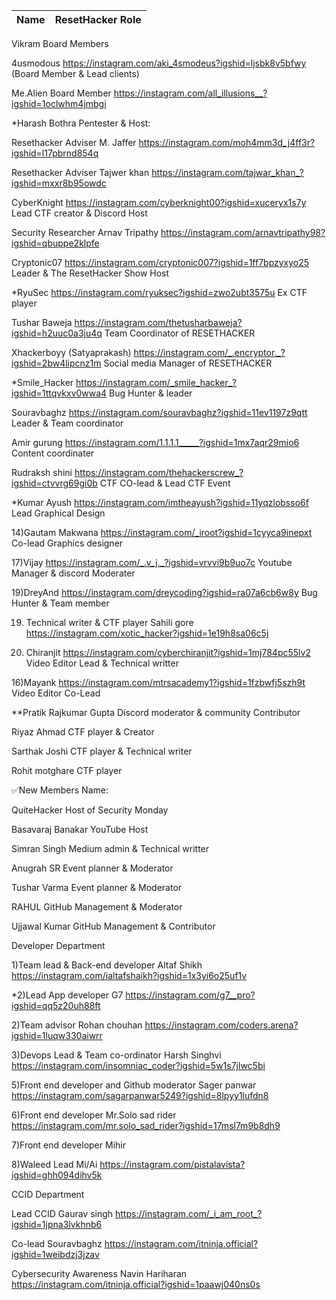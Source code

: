 Name | ResetHacker Role
-- | --

Vikram 
Board Members

4usmodous
https://instagram.com/aki_4smodeus?igshid=ljsbk8v5bfwy
(Board Member & Lead clients)

Me.Alien
Board Member
https://instagram.com/all_illusions__?igshid=1oclwhm4jmbgi

*Harash Bothra
Pentester & Host:

Resethacker Adviser
M. Jaffer
https://instagram.com/moh4mm3d_j4ff3r?igshid=l17pbrnd854q

Resethacker Adviser 
Tajwer khan
https://instagram.com/tajwar_khan_?igshid=mxxr8b95owdc

CyberKnight
https://instagram.com/cyberknight00?igshid=xuceryx1s7y
Lead CTF creator & Discord Host

Security Researcher
Arnav Tripathy 
https://instagram.com/arnavtripathy98?igshid=qbuppe2klpfe

Cryptonic07
https://instagram.com/cryptonic007?igshid=1ff7bpzyxyo25
Leader & The ResetHacker Show Host

*RyuSec 
https://instagram.com/ryuksec?igshid=zwo2ubt3575u
Ex CTF player

Tushar Baweja
https://instagram.com/thetusharbaweja?igshid=h2uuc0a3ju4q
Team Coordinator of RESETHACKER 

Xhackerboyy (Satyaprakash)
https://instagram.com/_.encryptor._?igshid=2bw4lipcnz1m
Social media  Manager of RESETHACKER 

*Smile_Hacker
https://instagram.com/_smile_hacker_?igshid=1ttqvkxv0wwa4
Bug Hunter & leader

Souravbaghz 
https://instagram.com/souravbaghz?igshid=11ev1197z9qtt
Leader & Team coordinator 

 Amir gurung
https://instagram.com/1.1.1.1_____?igshid=1mx7aqr29mio6
Content coordinater

Rudraksh shini 
https://instagram.com/thehackerscrew_?igshid=ctvvrg69gi0b
CTF CO-lead & Lead CTF Event

*Kumar Ayush
https://instagram.com/imtheayush?igshid=11yqzlobsso6f
Lead Graphical Design

14)Gautam Makwana 
https://instagram.com/_iroot?igshid=1cyyca9inepxt
Co-lead Graphics designer

17)Vijay
https://instagram.com/_.v_j._?igshid=vrvvi9b9uo7c
Youtube Manager & discord Moderater 

19)DreyAnd
https://instagram.com/dreycoding?igshid=ra07a6cb6w8y
Bug Hunter & Team member

19) Technical writer  & CTF player
Sahili gore
https://instagram.com/xotic_hacker?igshid=1e19h8sa06c5j
 
15) Chiranjit 
https://instagram.com/cyberchiranjit?igshid=1mj784pc55lv2
Video Editor Lead & Technical writter

16)Mayank
https://instagram.com/mtrsacademy1?igshid=1fzbwfj5szh9t
Video Editor Co-Lead

 
**Pratik Rajkumar Gupta
Discord moderator & community Contributor

Riyaz Ahmad
CTF player & Creator

Sarthak Joshi 
CTF player & Technical writer

Rohit motghare 
CTF player

✅New Members Name:

QuiteHacker
Host of Security Monday

Basavaraj Banakar
YouTube Host 

Simran Singh
Medium admin & Technical writter

Anugrah SR
Event planner & Moderator 

Tushar Varma
Event planner & Moderator

RAHUL
GitHub Management & Moderator

Ujjawal Kumar
GitHub Management & Contributor


Developer Department 

1)Team lead & Back-end developer
Altaf Shikh 
https://instagram.com/ialtafshaikh?igshid=1x3yi6o25uf1v

*2)Lead App developer
G7
https://instagram.com/g7__pro?igshid=qq5z20uh88ft

2)Team advisor 
Rohan chouhan
https://instagram.com/coders.arena?igshid=1luqw330aiwrr

3)Devops Lead & Team co-ordinator 
Harsh Singhvi
https://instagram.com/insomniac_coder?igshid=5w1s7jlwc5bi

5)Front end developer and Github moderator 
Sager panwar
https://instagram.com/sagarpanwar5249?igshid=8lpyy1lufdn8

6)Front end developer 
Mr.Solo sad rider 
https://instagram.com/mr.solo_sad_rider?igshid=17msl7m9b8dh9

7)Front end developer 
Mihir 

8)Waleed
Lead Mi/Ai 
https://instagram.com/pistalavista?igshid=ghh094dihv5k


CCID Department 

Lead CCID
Gaurav singh 
https://instagram.com/_i_am_root_?igshid=1jpna3lvkhnb6

Co-lead
Souravbaghz 
https://instagram.com/itninja.official?igshid=1weibdzj3jzav

Cybersecurity Awareness 
Navin Hariharan
https://instagram.com/itninja.official?igshid=1paawj040ns0s

